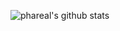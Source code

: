 ![phareal's github stats](https://github-readme-stats.vercel.app/api?username=pharedal&show_icons=true&theme=dracula)
